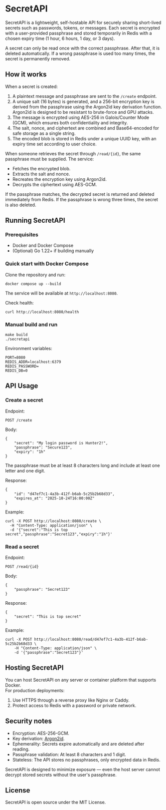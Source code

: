 # SecretAPI

SecretAPI is a lightweight, self-hostable API for securely sharing short-lived secrets such as passwords, tokens, or messages. Each secret is encrypted with a user-provided passphrase and stored temporarily in Redis with a chosen expiry time (1 hour, 6 hours, 1 day, or 3 days).

A secret can only be read once with the correct passphrase. After that, it is deleted automatically. If a wrong passphrase is used too many times, the secret is permanently removed.

## How it works

When a secret is created:

1. A plaintext message and passphrase are sent to the `/create` endpoint.
2. A unique salt (16 bytes) is generated, and a 256-bit encryption key is derived from the passphrase using the Argon2id key derivation function. Argon2id is designed to be resistant to brute-force and GPU attacks.
3. The message is encrypted using AES-256 in Galois/Counter Mode (GCM), which ensures both confidentiality and integrity.
4. The salt, nonce, and ciphertext are combined and Base64-encoded for safe storage as a single string.
5. The encoded blob is stored in Redis under a unique UUID key, with an expiry time set according to user choice.

When someone retrieves the secret through `/read/{id}`, the same passphrase must be supplied. The service:
- Fetches the encrypted blob.
- Extracts the salt and nonce.
- Recreates the encryption key using Argon2id.
- Decrypts the ciphertext using AES-GCM.

If the passphrase matches, the decrypted secret is returned and deleted immediately from Redis. If the passphrase is wrong three times, the secret is also deleted.

## Running SecretAPI

### Prerequisites
- Docker and Docker Compose  
- (Optional) Go 1.22+ if building manually

### Quick start with Docker Compose
Clone the repository and run:

    docker compose up --build

The service will be available at `http://localhost:8080`.

Check health:

    curl http://localhost:8080/health

### Manual build and run

    make build
    ./secretapi

Environment variables:

    PORT=8080
    REDIS_ADDR=localhost:6379
    REDIS_PASSWORD=
    REDIS_DB=0

## API Usage

### Create a secret

Endpoint:

    POST /create

Body:

    {
        "secret": "My login password is Hunter2!",
        "passphrase": "Secure123",
        "expiry": "1h"
    }

The passphrase must be at least 8 characters long and include at least one letter and one digit.

Response:

    {
        "id": "d47ef7c1-4a3b-412f-b6ab-5c25b2b68d33",
        "expires_at": "2025-10-24T16:00:00Z"
    }

Example:

    curl -X POST http://localhost:8080/create \
      -H "Content-Type: application/json" \
      -d '{"secret":"This is top secret","passphrase":"Secret123","expiry":"1h"}'

### Read a secret

Endpoint:

    POST /read/{id}

Body:

    {
        "passphrase": "Secret123"
    }

Response:

    {
        "secret": "This is top secret"
    }

Example:

    curl -X POST http://localhost:8080/read/d47ef7c1-4a3b-412f-b6ab-5c25b2b68d33 \
        -H "Content-Type: application/json" \
        -d '{"passphrase":"Secret123"}'

## Hosting SecretAPI

You can host SecretAPI on any server or container platform that supports Docker.  
For production deployments:
1. Use HTTPS through a reverse proxy like Nginx or Caddy.  
2. Protect access to Redis with a password or private network.  

## Security notes

- Encryption: AES-256-GCM.  
- Key derivation: [Argon2id](https://pkg.go.dev/golang.org/x/crypto/argon2#hdr-Argon2id).  
- Ephemerality: Secrets expire automatically and are deleted after reading.  
- Passphrase validation: At least 8 characters and 1 digit.  
- Stateless: The API stores no passphrases, only encrypted data in Redis.

SecretAPI is designed to minimize exposure — even the host server cannot decrypt stored secrets without the user's passphrase.

## License

SecretAPI is open source under the MIT License.

